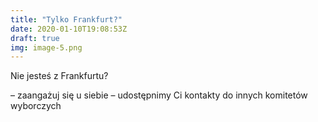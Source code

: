 ```yaml
---
title: "Tylko Frankfurt?"
date: 2020-01-10T19:08:53Z
draft: true
img: image-5.png
---
```

Nie jesteś z Frankfurtu?

– zaangażuj się u siebie – udostępnimy Ci kontakty do innych komitetów wyborczych 
